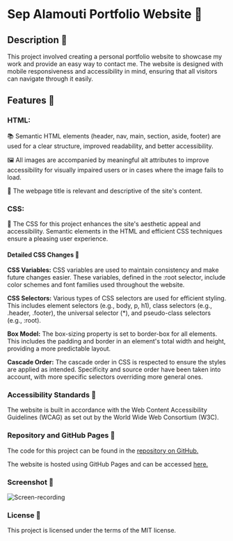 
# Sep Alamouti Portfolio Website 🚀

## Description 📝

This project involved creating a personal portfolio website to showcase my work and provide an easy way to contact me. The website is designed with mobile responsiveness and accessibility in mind, ensuring that all visitors can navigate through it easily.

## Features 🌟

### HTML:

📚 Semantic HTML elements (header, nav, main, section, aside, footer) are used for a clear structure, improved readability, and better accessibility.

🖼️ All images are accompanied by meaningful alt attributes to improve accessibility for visually impaired users or in cases where the image fails to load.

📑 The webpage title is relevant and descriptive of the site's content.

### CSS:

🎨 The CSS for this project enhances the site's aesthetic appeal and accessibility. Semantic elements in the HTML and efficient CSS techniques ensure a pleasing user experience.

#### Detailed CSS Changes 📝

**CSS Variables:** CSS variables are used to maintain consistency and make future changes easier. These variables, defined in the :root selector, include color schemes and font families used throughout the website.

**CSS Selectors:** Various types of CSS selectors are used for efficient styling. This includes element selectors (e.g., body, p, h1), class selectors (e.g., .header, .footer), the universal selector (\*), and pseudo-class selectors (e.g., :root).

**Box Model:** The box-sizing property is set to border-box for all elements. This includes the padding and border in an element's total width and height, providing a more predictable layout.

**Cascade Order:** The cascade order in CSS is respected to ensure the styles are applied as intended. Specificity and source order have been taken into account, with more specific selectors overriding more general ones.

### Accessibility Standards 🎯

The website is built in accordance with the Web Content Accessibility Guidelines (WCAG) as set out by the World Wide Web Consortium (W3C).

### Repository and GitHub Pages 🔗

The code for this project can be found in the [repository on GitHub.](https://github.com/MrSep01/mrSep_Bio)

The website is hosted using GitHub Pages and can be accessed [here.](https://mrsep01.github.io/mrSep_Bio/)

### Screenshot 📸

![Screen-recording](./assets/images/Screen_Recording_2023-08-06_at_7_12_32_PM_AdobeExpress.gif)

### License 📄

This project is licensed under the terms of the MIT license.



